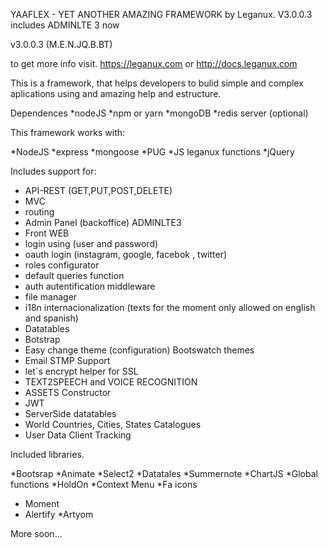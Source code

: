 YAAFLEX - YET ANOTHER AMAZING FRAMEWORK by Leganux. V3.0.0.3 includes ADMINLTE 3 now

v3.0.0.3 (M.E.N.JQ.B.BT)

to get more info visit. https://leganux.com or http://docs.leganux.com


This is a framework, that helps developers to bulid simple and complex aplications using and amazing help and estructure.

Dependences 
*nodeJS
*npm or yarn
*mongoDB
*redis server (optional)


This framework works with:

*NodeJS
*express
*mongoose
*PUG
*JS leganux functions
*jQuery

Includes support for:

* API-REST (GET,PUT,POST,DELETE)
* MVC
* routing
* Admin Panel (backoffice) ADMINLTE3
* Front WEB
* login using (user and password)
* oauth login (instagram, google, facebok , twitter)
* roles configurator
* default queries function
* auth autentification middleware
* file manager
* i18n internacionalization (texts for the moment only allowed on english and spanish)
* Datatables
* Botstrap
* Easy change theme (configuration) Bootswatch themes
* Email STMP Support
* let´s encrypt helper for SSL
* TEXT2SPEECH and VOICE RECOGNITION
* ASSETS Constructor
* JWT
* ServerSide datatables
* World Countries, Cities, States Catalogues
* User Data Client Tracking

Included libraries.

*Bootsrap
*Animate
*Select2
*Datatales
*Summernote
*ChartJS
*Global functions
*HoldOn
*Context Menu
*Fa icons
* Moment
* Alertify
*Artyom

More soon...





